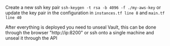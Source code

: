 Create a new ssh key pair `ssh-keygen -t rsa -b 4096 -f ./my-aws-key` or update the key pair in the configuration in `instances.tf line 8` and `main.tf line 40`

After everything is deployed you need to unseal Vault, this can be done through the browser "http://ip:8200" or ssh onto a single machine and unseal it through the API